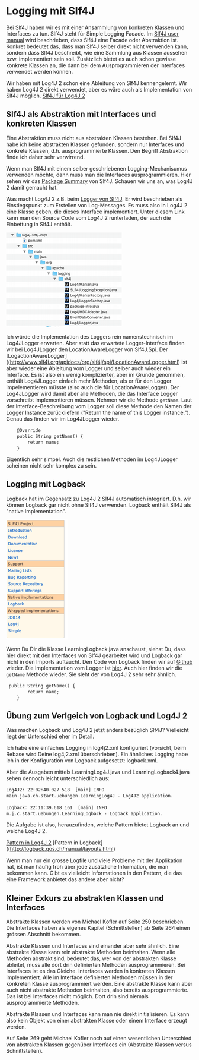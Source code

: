 # Logging mit Slf4J #

Bei Slf4J haben wir es mit einer Ansammlung von konkreten Klassen und Interfaces zu tun. Slf4J steht für Simple Logging Facade. Im [Slf4J user manual](http://www.slf4j.org/manual.html) wird beschrieben, dass  Slf4J eine Facade oder Abstraktion ist. Konkret bedeutet das, dass man Slf4J selber direkt nicht verwenden kann, sondern dass Slf4J beschreibt, wie eine Sammlung aus Klassen aussehen bzw. implementiert sein soll. Zusätzlich bietet es auch schon gewisse konkrete Klassen an, die dann bei dem Ausprogrammieren der Interfaces verwendet werden können.

Wir haben mit Log4J 2 schon eine Ableitung von Slf4J kennengelernt. Wir haben Log4J 2 direkt verwendet, aber es wäre auch als Implementation von Slf4J möglich.
[Slf4J für Log4J 2](https://logging.apache.org/log4j/2.x/log4j-slf4j-impl/index.html)


## Slf4J als Abstraktion mit Interfaces und konkreten Klassen ##

Eine Abstraktion muss nicht aus abstrakten Klassen bestehen. Bei Slf4J habe ich keine abstrakten Klassen gefunden, sondern nur Interfaces und konkrete Klassen, d.h. ausprogrammierte Klassen.
Den Begriff Abstraktion finde ich daher sehr verwirrend.

Wenn man Slf4J mit einem selber geschriebenen Logging-Mechanisumus verwenden möchte, dann muss man die Interfaces ausprogrammieren. Hier sehen wir das [Package Summary](http://www.slf4j.org/apidocs/org/slf4j/package-summary.html) von Slf4J. Schauen wir uns an, was Log4J 2 damit gemacht hat.

Was macht Log4J 2 z.B. beim [Logger von Slf4J](http://www.slf4j.org/apidocs/org/slf4j/Logger.html). Er wird beschrieben als Einstiegspunkt zum Erstellen von Log-Messages.
Es muss also in Log4J 2 eine Klasse geben, die dieses Interface implementiert. Unter diesem [Link](https://www.apache.org/dyn/closer.lua/logging/log4j/2.13.2/apache-log4j-2.13.2-src.zip) kann man den Source Code vom Log4J 2 runterladen, der auch die Einbettung in Slf4J enthält.

![image](./log4j2_slf4j_logger.png)

Ich würde die Implementation des Loggers rein namenstechnisch im Log4JLogger erwarten. Aber statt das erwartete Logger-Interface finden wir bei Log4JLogger den LocationAwareLogger von Slf4J.Spi. Der [LogactionAwareLogger]((http://www.slf4j.org/apidocs/org/slf4j/spi/LocationAwareLogger.html) ist aber wieder eine Ableitung vom Logger und selber auch wieder ein Interface. Es ist also ein wenig komplizierter, aber im Grunde genommen, enthält Log4JLogger einfach mehr Methoden, als er für den Logger impelementieren müsste (also auch die für LocationAwareLogger). Der Log4JLogger wird damit aber alle Methoden, die das Interface Logger vorschreibt implementieren müssen. Nehmen wir die Methode ``getName``. Laut der Interface-Beschreibung vom Logger soll diese Methode den Namen der Logger Instance zurückliefern ("Return the name of this Logger instance."). Genau das finden wir im Log4JLogger wieder. 

```
    @Override
    public String getName() {
        return name;
    }
```

Eigentlich sehr simpel. Auch die restlichen Methoden im Log4JLogger scheinen nicht sehr komplex zu sein.


## Logging mit Logback ##

Logback hat im Gegensatz zu Log4J 2 Slf4J automatisch integriert. D.h. wir können Logback gar nicht ohne Slf4J verwenden. Logback enthält Slf4J als "native Implementation".

![image](./slf4j_menu.png)

Wenn Du Dir die Klasse LearningLogback.java anschaust, siehst Du, dass hier direkt mit den Interfaces von Slf4J gearbeitet wird und Logback gar nicht in den Imports auftaucht. 
Den Code von Logback finden wir auf [Github](https://github.com/qos-ch/logback) wieder. Die Implementation vom Logger ist [hier](https://github.com/qos-ch/logback/blob/master/logback-classic/src/main/java/ch/qos/logback/classic/Logger.java). Auch hier finden wir die ``getName`` Methode wieder. Sie sieht der von Log4J 2 sehr sehr ähnlich.

```
 public String getName() {
        return name;
    }
```

## Übung zum Verlgeich von Logback und Log4J 2 ## 

Was machen Logback und Log4J 2 jetzt anders bezüglich Slf4J?
Vielleicht liegt der Unterschied eher im Detail.

Ich habe eine einfaches Logging in log4j2.xml konfiguriert (vorsicht, beim Rebase wird Deine log4j2.xml überschrieben).
Ein ähnliches Logging habe ich in der Konfiguration von Logback aufgesetzt: logback.xml.

Aber die Ausgaben mittels LearningLog4J.java und LearningLogback4.java sehen dennoch leicht unterschiedlich aus:

```
Log4J2: 22:02:40.027 518  [main] INFO  main.java.ch.start.uebungen.LearningLog4J - Log4J2 application.

Logback: 22:11:39.618 161  [main] INFO  m.j.c.start.uebungen.LearningLogback - Logback application.
```

Die Aufgabe ist also, herauzufinden, welche Pattern bietet Logback an und welche Log4J 2.

[Pattern in Log4J 2](https://logging.apache.org/log4j/2.x/manual/layouts.html#PatternLayout)
[Pattern in Logback]((http://logback.qos.ch/manual/layouts.html)

Wenn man nur ein grosse Logfile und viele Probleme mit der Applikation hat, ist man häufig froh über jede zusätzliche Information, die man bekommen kann.
Gibt es vielleicht Informationen in den Pattern, die das eine Framework anbietet das andere aber nicht?


## Kleiner Exkurs zu abstrakten Klassen und Interfaces ##

Abstrakte Klassen werden von Michael Kofler auf Seite 250 beschrieben. Die Interfaces haben als eigenes Kapitel (Schnittstellen) ab Seite 264 einen grössen Abschnitt bekommen.

Abstrakte Klassen und Interfaces sind einander aber sehr ähnlich. Eine abstrakte Klasse kann rein abstrakte Methoden beinhalten. Wenn alle Methoden abstrakt sind, bedeutet das, wer von der abstrakten Klasse ableitet, muss alle dort drin definierten Methoden ausprogrammieren. Bei Interfaces ist es das Gleiche. Interfaces werden in konkreten Klassen implementiert. Alle im Interface definierten Methoden müssen in der konkreten Klasse ausprogrammiert werden. Eine abstrakte Klasse kann aber auch nicht abstrakte Methoden beinhalten, also bereits ausprogrammierte. Das ist bei Interfaces nicht möglich. Dort drin sind niemals ausprogrammierte Methoden.

Abstrakte Klassen und Interfaces kann man nie direkt initialisieren. Es kann also kein Objekt von einer abstrakten Klasse oder einem Interface erzeugt werden.

Auf Seite 269 geht Michael Kofler noch auf einen wesentlichen Unterschied von abstrakten Klassen gegenüber Interfaces ein (Abstrakte Klassen versus Schnittstellen).



